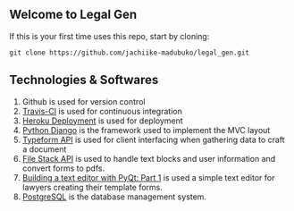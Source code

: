 ## Welcome to Legal Gen

If this is your first time uses this repo, start by cloning:

  `git clone https://github.com/jachiike-madubuko/legal_gen.git`
  
## Technologies & Softwares
1. Github is used for version control
2. [Travis-CI](https://travis-ci.org/) is used for continuous integration 
3. [Heroku Deployment](https://devcenter.heroku.com/categories/python) is used for deployment
4. [Python Django](https://www.djangoproject.com/) is the framework used to implement the MVC layout
5. [Typeform API]( https://developer.typeform.com/responses/) is used for client interfacing when gathering data to craft a document
6. [File Stack API](https://dev.filestack.com/apps/AfEkWPbqOQYqKQt291D7dz/picker) is used to handle text blocks and user information and convert forms to pdfs.
7. [Building a text editor with PyQt: Part 1](http://www.binpress.com/tutorial/building-a-text-editor-with-pyqt-part-one/143) is used a simple text editor for lawyers creating their template forms.
8. [PostgreSQL](https://www.postgresql.org/docs/current/static/functions-aggregate.html) is the database management system.
 
